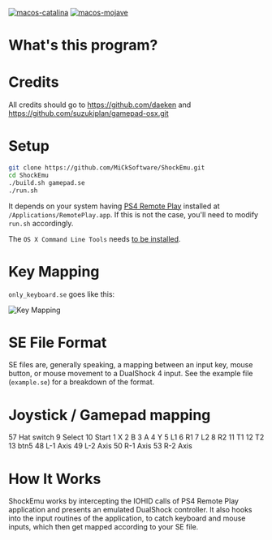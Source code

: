 [![macos-catalina](https://img.shields.io/badge/macos-catalina-brightgreen.svg)](https://www.apple.com/macos/catalina-preview)
[![macos-mojave](https://img.shields.io/badge/macos-mojave-brightgreen.svg)](https://www.apple.com/lae/macos/mojave)

# What's this program?


# Credits
All credits should go to https://github.com/daeken and https://github.com/suzukiplan/gamepad-osx.git

# Setup
```zsh
git clone https://github.com/MiCkSoftware/ShockEmu.git
cd ShockEmu
./build.sh gamepad.se
./run.sh
```

It depends on your system having [PS4 Remote Play](https://remoteplay.dl.playstation.net/remoteplay/lang/en/index.html) installed at `/Applications/RemotePlay.app`. If this is not the case, you'll need to modify `run.sh` accordingly.

The `OS X Command Line Tools` needs [to be installed](https://stackoverflow.com/a/53078282/584548).

# Key Mapping
`only_keyboard.se` goes like this:

![Key Mapping](https://github.com/MiCkSoftware/ShockEmu/blob/master/KeyMapping.png)

# SE File Format
SE files are, generally speaking, a mapping between an input key, mouse button, or mouse movement to a DualShock 4 input. See the example file (`example.se`) for a breakdown of the format.

# Joystick / Gamepad mapping
57  Hat switch
9   Select
10  Start
1   X
2   B
3   A
4   Y
5   L1
6   R1
7   L2
8   R2
11  T1
12  T2
13  btn5
48  L-1 Axis
49  L-2 Axis
50  R-1 Axis
53  R-2 Axis

# How It Works
ShockEmu works by intercepting the IOHID calls of PS4 Remote Play application and presents an emulated DualShock controller. It also hooks into the input routines of the application, to catch keyboard and mouse inputs, which then get mapped according to your SE file.


